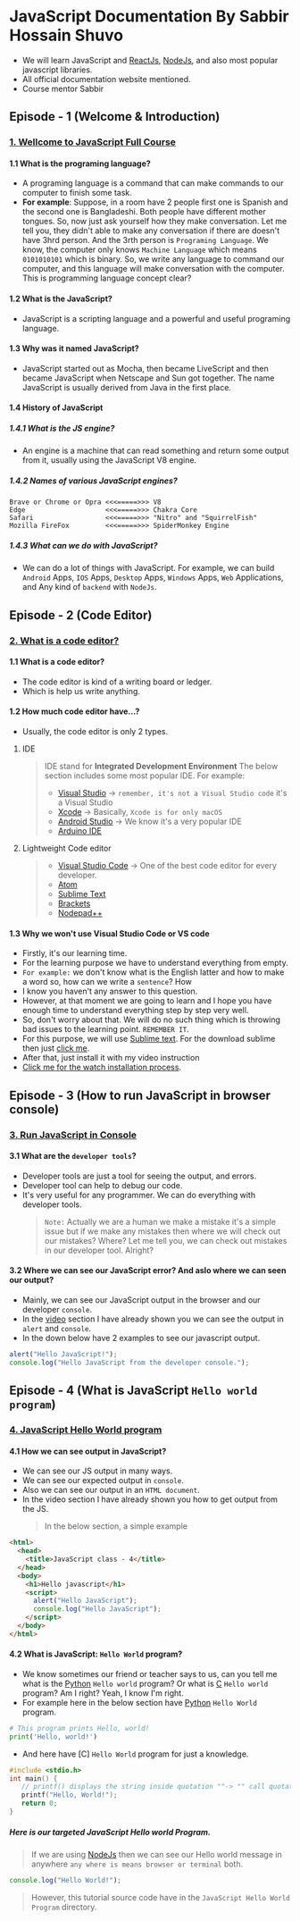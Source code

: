 # JavaScript Documentation By Sabbir Hossain Shuvo

- We will learn JavaScript and [ReactJs](https://legacy.reactjs.org/), [NodeJs](https://nodejs.org/en/docs), and also most popular javascript libraries.
- All official documentation website mentioned.
- Course mentor Sabbir

<!---
======================= What is the programing laguage =======================
======================= Episode Number 1 =======================
-->

## Episode - 1 (Welcome & Introduction)

### [1. Wellcome to JavaScript Full Course](https://youtu.be/SsJgkZncFMU)

#### 1.1 What is the programing language?

- A programing language is a command that can make commands to our computer to finish some task.
- **For example**: Suppose, in a room have 2 people first one is Spanish and the second one is Bangladeshi. Both people have different mother tongues. So, now just ask yourself how they make conversation. Let me tell you, they didn't able to make any conversation if there are doesn't have 3hrd person. And the 3rth person is `Programing Language`. We know, the computer only knows `Machine Language` which means `0101010101` which is binary. So, we write any language to command our computer, and this language will make conversation with the computer. This is programming language concept clear?

#### 1.2 What is the JavaScript?

- JavaScript is a scripting language and a powerful and useful programing language.

#### 1.3 Why was it named JavaScript?

- JavaScript started out as Mocha, then became LiveScript and then became JavaScript when Netscape and Sun got together. The name JavaScript is usually derived from Java in the first place.

#### 1.4 History of JavaScript

##### 1.4.1 What is the JS engine?

- An engine is a machine that can read something and return some output from it, usually using the JavaScript V8 engine.

##### 1.4.2 Names of various JavaScript engines?

```
Brave or Chrome or Opra <<<=====>>> V8
Edge                    <<<=====>>> Chakra Core
Safari                  <<<=====>>> "Nitro" and "SquirrelFish"
Mozilla FireFox         <<<=====>>> SpiderMonkey Engine
```

##### 1.4.3 What can we do with JavaScript?

- We can do a lot of things with JavaScript. For example, we can build `Android` Apps, `IOS` Apps, `Desktop` Apps, `Windows` Apps, `Web` Applications, and Any kind of `backend` with `NodeJs`.

<!---
======================= What is the code editor =======================
======================= Episode Number 2 =======================
-->

## Episode - 2 (Code Editor)

### [2. What is a code editor?](https://youtu.be/8RCRqfUdLvI)

#### 1.1 What is a code editor?

- The code editor is kind of a writing board or ledger.
- Which is help us write anything.

#### 1.2 How much code editor have...?

- Usually, the code editor is only 2 types.

1. IDE
   > IDE stand for **Integrated Development Environment**
   > The below section includes some most popular IDE. For example:
   >
   > - [Visual Studio](https://visualstudio.microsoft.com/) -> `remember, it's not a Visual Studio code` it's a Visual Studio
   > - [Xcode](https://developer.apple.com/xcode/) -> Basically, `Xcode is for only macOS`
   > - [Android Studio](https://developer.android.com/studio) -> We know it's a very popular IDE
   > - [Arduino IDE](https://www.arduino.cc/en/software)
2. Lightweight Code editor
   > - [Visual Studio Code](https://code.visualstudio.com/) -> One of the best code editor for every developer.
   > - [Atom](https://atom.en.softonic.com/)
   > - [Sublime Text](https://www.sublimetext.com/)
   > - [Brackets](https://brackets.io/)
   > - [Nodepad++](https://notepad-plus-plus.org/downloads/)

#### 1.3 Why we won't use Visual Studio Code or VS code

- Firstly, it's our learning time.
- For the learning purpose we have to understand everything from empty.
- `For example:` we don't know what is the English latter and how to make a word so, how can we write a `sentence`? How
- I know you haven't any answer to this question.
- However, at that moment we are going to learn and I hope you have enough time to understand everything step by step very well.
- So, don't worry about that. We will do no such thing which is throwing bad issues to the learning point. `REMEMBER IT`.
- For this purpose, we will use [Sublime text](https://www.sublimetext.com/). For the download sublime then just [click me](https://www.sublimetext.com/download_thanks?target=win-x64).
- After that, just install it with my video instruction
- [Click me for the watch installation process](https://youtu.be/8RCRqfUdLvI).

<!---
======================= Open JavaScript in console/alert =======================
======================= Episode Number 3 =======================
-->

## Episode - 3 (How to run JavaScript in browser console)

### [3. Run JavaScript in Console](https://youtu.be/b59h_KhWoIQ?list=PLdcGGiDG9Q0h4-g7UmW58c4-rki6aRleq)

#### 3.1 What are the `developer tools`?

- Developer tools are just a tool for seeing the output, and errors.
- Developer tool can help to debug our code.
- It's very useful for any programmer. We can do everything with developer tools.
  > `Note:` Actually we are a human we make a mistake it's a simple issue but if we make any mistakes then where we will check out our mistakes? Where? Let me tell you, we can check out mistakes in our developer tool. Alright?

#### 3.2 Where we can see our JavaScript error? And aslo where we can seen our output?

- Mainly, we can see our JavaScript output in the browser and our developer `console`.
- In the [video](https://youtu.be/b59h_KhWoIQ?list=PLdcGGiDG9Q0h4-g7UmW58c4-rki6aRleq) section I have already shown you we can see the output in `alert` and `console`.
- In the down below have 2 examples to see our javascript output.

```js
alert("Hello JavaScript!");
console.log("Hello JavaScript from the developer console.");
```

<!---
======================= What is JavaScript `Hello world program` =======================
======================= Episode Number 4 =======================
-->

## Episode - 4 (What is JavaScript `Hello world program`)

### [4. JavaScript Hello World program](https://youtu.be/WVDq7Gz0Lc4?list=PLdcGGiDG9Q0h4-g7UmW58c4-rki6aRleq)

#### 4.1 How we can see output in JavaScript?

- We can see our JS output in many ways.
- We can see our expected output in `console`.
- Also we can see our output in an `HTML document`.
- In the video section I have already shown you how to get output from the JS.
  > In the below section, a simple example

```HTML
<html>
  <head>
    <title>JavaScript class - 4</title>
  </head>
  <body>
    <h1>Hello javascript</h1>
    <script>
      alert("Hello JavaScript");
      console.log("Hello JavaScript");
    </script>
  </body>
</html>

```

#### 4.2 What is **JavaScript**: `Hello World` program?

- We know sometimes our friend or teacher says to us, can you tell me what is the [Python](https://www.python.org/) `Hello world` program? Or what is [C](https://devdocs.io/c/) `Hello world` program? Am I right? Yeah, I know I'm right.
- For example here in the below section have [Python](https://www.python.org) `Hello World` program.

```python
# This program prints Hello, world!
print('Hello, world!')
```

- And here have [C] `Hello World` program for just a knowledge.

```c
#include <stdio.h>
int main() {
   // printf() displays the string inside quotation ""-> "" call quotation
   printf("Hello, World!");
   return 0;
}
```

##### Here is our targeted JavaScript Hello world Program.

> If we are using [NodeJs](https://nodejs.org/en/docs) then we can see our Hello world message in anywhere `any where is means browser or terminal` both.

```js
console.log("Hello World!");
```

> However, this tutorial source code have in the `JavaScript Hello World Program` directory.
